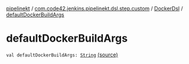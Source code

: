 [pipelinekt](../../index.md) / [com.code42.jenkins.pipelinekt.dsl.step.custom](../index.md) / [DockerDsl](index.md) / [defaultDockerBuildArgs](./default-docker-build-args.md)

# defaultDockerBuildArgs

`val defaultDockerBuildArgs: `[`String`](https://kotlinlang.org/api/latest/jvm/stdlib/kotlin/-string/index.html) [(source)](https://github.com/code42/pipelinekt/tree/master/dsl/src/main/kotlin/com/code42/jenkins/pipelinekt/dsl/step/custom/DockerDsl.kt#L37)